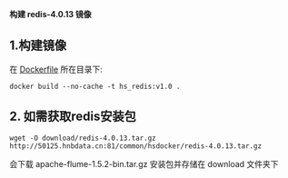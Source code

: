 ﻿**构建 redis-4.0.13 镜像**

## 1.构建镜像
在 [Dockerfile](./Dockerfile) 所在目录下:  
```
docker build --no-cache -t hs_redis:v1.0 .
```

## 2. 如需获取redis安装包    
```
wget -O download/redis-4.0.13.tar.gz http://50125.hnbdata.cn:81/common/hsdocker/redis-4.0.13.tar.gz
```   
会下载 apache-flume-1.5.2-bin.tar.gz 安装包并存储在 download 文件夹下


